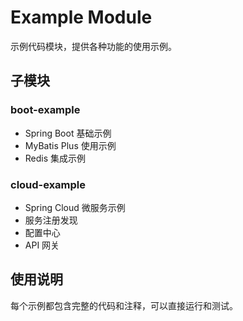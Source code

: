 # Example Module

示例代码模块，提供各种功能的使用示例。

## 子模块

### boot-example
- Spring Boot 基础示例
- MyBatis Plus 使用示例
- Redis 集成示例

### cloud-example
- Spring Cloud 微服务示例
- 服务注册发现
- 配置中心
- API 网关

## 使用说明

每个示例都包含完整的代码和注释，可以直接运行和测试。 